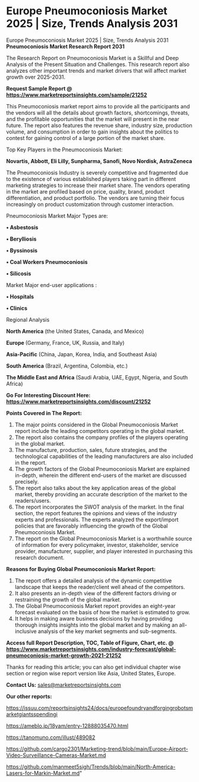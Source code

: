 # Europe Pneumoconiosis Market 2025 | Size, Trends Analysis 2031
Europe Pneumoconiosis Market 2025 | Size, Trends Analysis 2031
<strong>Pneumoconiosis Market Research Report 2031</strong>

The Research Report on Pneumoconiosis Market is a Skillful and Deep Analysis of the Present Situation and Challenges. This research report also analyzes other important trends and market drivers that will affect market growth over 2025-2031.

<strong>Request Sample Report @ <a href=https://www.marketreportsinsights.com/sample/21252>https://www.marketreportsinsights.com/sample/21252</a></strong>

This Pneumoconiosis market report aims to provide all the participants and the vendors will all the details about growth factors, shortcomings, threats, and the profitable opportunities that the market will present in the near future. The report also features the revenue share, industry size, production volume, and consumption in order to gain insights about the politics to contest for gaining control of a large portion of the market share.

Top Key Players in the Pneumoconiosis Market:

<strong>Novartis, Abbott, Eli Lilly, Sunpharma, Sanofi, Novo Nordisk, AstraZeneca</strong>

The Pneumoconiosis Industry is severely competitive and fragmented due to the existence of various established players taking part in different marketing strategies to increase their market share. The vendors operating in the market are profiled based on price, quality, brand, product differentiation, and product portfolio. The vendors are turning their focus increasingly on product customization through customer interaction.

Pneumoconiosis Market Major Types are:

<strong>• Asbestosis

• Berylliosis

• Byssinosis

• Coal Workers Pneumoconiosis

• Silicosis</strong>

Market Major end-user applications :

<strong>• Hospitals

• Clinics</strong>

Regional Analysis

</u><strong><b>North America</b></strong> (the United States, Canada, and Mexico)

<strong><b>Europe </b></strong>(Germany, France, UK, Russia, and Italy)

<strong><b>Asia-Pacific</b></strong> (China, Japan, Korea, India, and Southeast Asia)

<strong><b>South America</b></strong> (Brazil, Argentina, Colombia, etc.)

<strong><b>The Middle East and Africa</b></strong> (Saudi Arabia, UAE, Egypt, Nigeria, and South Africa)

<strong>Go For Interesting Discount Here: <a href=https://www.marketreportsinsights.com/discount/21252>https://www.marketreportsinsights.com/discount/21252</a></strong>

<strong>Points Covered in The Report:</strong>
<ol>
  <li>The major points considered in the Global Pneumoconiosis Market report include the leading competitors operating in the global market.</li>
  <li>The report also contains the company profiles of the players operating in the global market.</li>
  <li>The manufacture, production, sales, future strategies, and the technological capabilities of the leading manufacturers are also included in the report.</li>
  <li>The growth factors of the Global Pneumoconiosis Market are explained in-depth, wherein the different end-users of the market are discussed precisely.</li>
  <li>The report also talks about the key application areas of the global market, thereby providing an accurate description of the market to the readers/users.</li>
  <li>The report incorporates the SWOT analysis of the market. In the final section, the report features the opinions and views of the industry experts and professionals. The experts analyzed the export/import policies that are favorably influencing the growth of the Global Pneumoconiosis Market.</li>
  <li>The report on the Global Pneumoconiosis Market is a worthwhile source of information for every policymaker, investor, stakeholder, service provider, manufacturer, supplier, and player interested in purchasing this research document.</li>
</ol>
<strong>Reasons for Buying Global Pneumoconiosis Market Report:</strong>

<ol>
  <li>The report offers a detailed analysis of the dynamic competitive landscape that keeps the reader/client well ahead of the competitors.</li>
  <li>It also presents an in-depth view of the different factors driving or restraining the growth of the global market.</li>
  <li>The Global Pneumoconiosis Market report provides an eight-year forecast evaluated on the basis of how the market is estimated to grow.</li>
  <li>It helps in making aware business decisions by having providing thorough insights insights into the global market and by making an all-inclusive analysis of the key market segments and sub-segments.</li>
</ol>
<strong>Access full Report Description, TOC, Table of Figure, Chart, etc. @ <a href=https://www.marketreportsinsights.com/industry-forecast/global-pneumoconiosis-market-growth-2021-21252>https://www.marketreportsinsights.com/industry-forecast/global-pneumoconiosis-market-growth-2021-21252</a></strong>


Thanks for reading this article; you can also get individual chapter wise section or region wise report version like Asia, United States, Europe.

<strong>Contact Us:</strong>
sales@marketreportsinsights.com

<strong>Our other reports:</strong>

<a href=https://issuu.com/reportsinsights24/docs/europefoundryandforgingrobotsmarketgiantsspendingi>https://issuu.com/reportsinsights24/docs/europefoundryandforgingrobotsmarketgiantsspendingi</a>

<a href=https://ameblo.jp/18yam/entry-12888035470.html>https://ameblo.jp/18yam/entry-12888035470.html</a>

<a href=https://tanomuno.com/illust/489082>https://tanomuno.com/illust/489082</a>

<a href=https://github.com/cargo2301/Marketing-trend/blob/main/Europe-Airport-Video-Surveillance-Cameras-Market.md>https://github.com/cargo2301/Marketing-trend/blob/main/Europe-Airport-Video-Surveillance-Cameras-Market.md</a>

<a href=https://github.com/manmeet5sigh/Trends/blob/main/North-America-Lasers-for-Markin-Market.md>https://github.com/manmeet5sigh/Trends/blob/main/North-America-Lasers-for-Markin-Market.md</a>"

